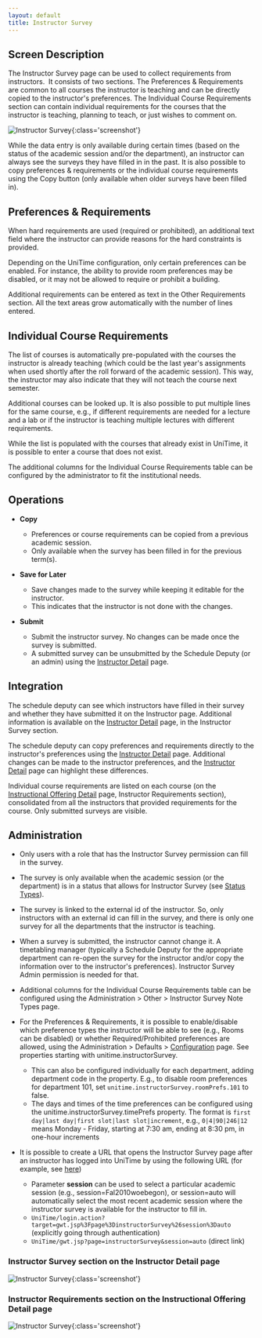```yaml
---
layout: default
title: Instructor Survey
---
```



## Screen Description

The Instructor Survey page can be used to collect requirements from instructors.  It consists of two sections. The Preferences & Requirements are common to all courses the instructor is teaching and can be directly copied to the instructor's preferences. The Individual Course Requirements section can contain individual requirements for the courses that the instructor is teaching, planning to teach, or just wishes to comment on.

![Instructor Survey](images/instructor-survey-1.png){:class='screenshot'}

While the data entry is only available during certain times (based on the status of the academic session and/or the department), an instructor can always see the surveys they have filled in in the past. It is also possible to copy preferences & requirements or the individual course requirements using the Copy button (only available when older surveys have been filled in).

## Preferences & Requirements

When hard requirements are used (required or prohibited), an additional text field where the instructor can provide reasons for the hard constraints is provided.

Depending on the UniTime configuration, only certain preferences can be enabled. For instance, the ability to provide room preferences may be disabled, or it may not be allowed to require or prohibit a building.

Additional requirements can be entered as text in the Other Requirements section. All the text areas grow automatically with the number of lines entered.

## Individual Course Requirements

The list of courses is automatically pre-populated with the courses the instructor is already teaching (which could be the last year's assignments when used shortly after the roll forward of the academic session). This way, the instructor may also indicate that they will not teach the course next semester.

Additional courses can be looked up. It is also possible to put multiple lines for the same course, e.g., if different requirements are needed for a lecture and a lab or if the instructor is teaching multiple lectures with different requirements.

While the list is populated with the courses that already exist in UniTime, it is possible to enter a course that does not exist.

The additional columns for the Individual Course Requirements table can be configured by the administrator to fit the institutional needs.

## Operations

* **Copy**
	* Preferences or course requirements can be copied from a previous academic session.
	* Only available when the survey has been filled in for the previous term(s). 

* **Save for Later**
	* Save changes made to the survey while keeping it editable for the instructor.
	* This indicates that the instructor is not done with the changes.

* **Submit**
	* Submit the instructor survey. No changes can be made once the survey is submitted.
	* A submitted survey can be unsubmitted by the Schedule Deputy (or an admin) using the [Instructor Detail](https://sites.google.com/unitime.org/help48/instructor-detail) page.

## Integration

The schedule deputy can see which instructors have filled in their survey and whether they have submitted it on the Instructor page. Additional information is available on the [Instructor Detail](instructor-detail) page, in the Instructor Survey section.

The schedule deputy can copy preferences and requirements directly to the instructor's preferences using the [Instructor Detail](instructor-detail) page. Additional changes can be made to the instructor preferences, and the [Instructor Detail](instructor-detail) page can highlight these differences.

Individual course requirements are listed on each course (on the [Instructional Offering Detail](instructional-offering-detail) page, Instructor Requirements section), consolidated from all the instructors that provided requirements for the course. Only submitted surveys are visible.

## Administration

* Only users with a role that has the Instructor Survey permission can fill in the survey.

* The survey is only available when the academic session (or the department) is in a status that allows for Instructor Survey (see [Status Types](status-types)).

* The survey is linked to the external id of the instructor. So, only instructors with an external id can fill in the survey, and there is only one survey for all the departments that the instructor is teaching.

* When a survey is submitted, the instructor cannot change it. A timetabling manager (typically a Schedule Deputy for the appropriate department can re-open the survey for the instructor and/or copy the information over to the instructor's preferences). Instructor Survey Admin permission is needed for that.

* Additional columns for the Individual Course Requirements table can be configured using the Administration > Other > Instructor Survey Note Types page.

* For the Preferences & Requirements, it is possible to enable/disable which preference types the instructor will be able to see (e.g., Rooms can be disabled) or whether Required/Prohibited preferences are allowed, using the Administration > Defaults > [Configuration](application-configuration) page. See properties starting with unitime.instructorSurvey.
	* This can also be configured individually for each department, adding department code in the property. E.g., to disable room preferences for department 101, set `unitime.instructorSurvey.roomPrefs.101` to false.
	* The days and times of the time preferences can be configured using the unitime.instructorSurvey.timePrefs property. The format is `first day|last day|first slot|last slot|increment`, e.g., `0|4|90|246|12` means Monday - Friday, starting at 7:30 am, ending at 8:30 pm, in one-hour increments

* It is possible to create a URL that opens the Instructor Survey page after an instructor has logged into UniTime by using the following URL (for example, see [here](https://demo.unitime.org/UniTime/login.action?target=gwt.jsp%3Fpage%3DinstructorSurvey%26session%3Dauto))
	* Parameter **session** can be used to select a particular academic session (e.g., session=Fal2010woebegon), or session=auto will automatically select the most recent academic session where the instructor survey is available for the instructor to fill in.
	* `UniTime/login.action?target=gwt.jsp%3Fpage%3DinstructorSurvey%26session%3Dauto` (explicitly going through authentication) 
	* `UniTime/gwt.jsp?page=instructorSurvey&session=auto` (direct link)


### Instructor Survey section on the Instructor Detail page

![Instructor Survey](images/instructor-survey-2.png){:class='screenshot'}


### Instructor Requirements section on the Instructional Offering Detail page

![Instructor Survey](images/instructor-survey-3.png){:class='screenshot'}

